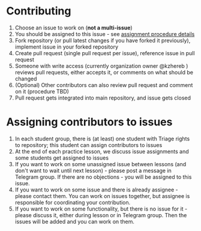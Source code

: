 # Contributing
1. Choose an issue to work on (**not a multi-issue**)
2. You should be assigned to this issue - see [assignment procedure details](#assigning-contributors-to-issues)
3. Fork repository (or pull latest changes if you have forked it previously), implement issue in your forked repository
4. Create pull request (single pull request per issue), reference issue in pull request
5.  Someone with write access (currently organization owner @kzhereb ) reviews pull requests, either accepts it, or comments on what should be changed
6. (Optional) Other contributors can also review pull request and comment on it (procedure TBD)
7.  Pull request gets integrated into main repository, and issue gets closed

# Assigning contributors to issues
1. In each student group, there is (at least) one student with Triage rights to repository; this student can assign contributors to issues
2. At the end of each practice lesson, we discuss issue assignments and some students get assigned to issues
3. If you want to work on some unassigned issue between lessons (and don't want to wait until next lesson) - please post a message in Telegram group. If there are no objections - you will be assigned to this issue.
4. If you want to work on some issue and there is already assignee - please contact them. You can work on issues together, but assignee is responsible for coordinating your contribution.
5. If you want to work on some functionality, but there is no issue for it - please discuss it, either during lesson or in Telegram group. Then the issues will be added and you can work on them.
